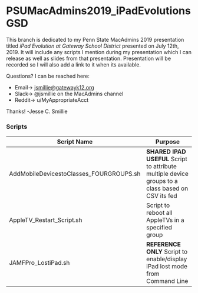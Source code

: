 # PSUMacAdmins2019_iPadEvolutionsGSD
This branch is dedicated to my Penn State MacAdmins 2019 presentation titled *iPad Evolution at Gateway School District* presented on July 12th, 2019.  It will include any scripts I mention during my presentation which I can release as well as slides from that presentation.  Presentation will be recorded so I will also add a link to it when its available.

Questions?  I can be reached here:
* Email-> jsmillie@gatewayk12.org
* Slack-> @jsmillie on the MacAdmins channel
* Reddit-> u/MyAppropriateAcct


Thanks!
-Jesse C. Smillie






### Scripts


Script Name | Purpose
------------ | -------------
AddMobileDevicestoClasses_FOURGROUPS.sh| **SHARED IPAD USEFUL** Script to attribute multiple device groups to a class based on CSV its fed
AppleTV_Restart_Script.sh | Script to reboot all AppleTVs in a specified group
JAMFPro_LostiPad.sh | **REFERENCE ONLY** Script to enable/display iPad lost mode from Command Line
